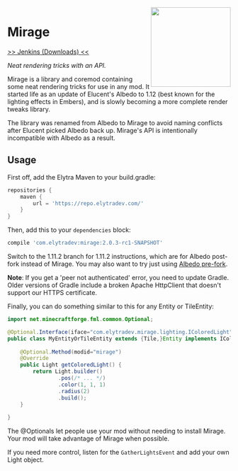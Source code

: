 <img src="https://raw.githubusercontent.com/elytra/Mirage/1.12/doc/logo.png" align="right" width="180px"/>

# Mirage

[>> Jenkins (Downloads) <<](https://ci.elytradev.com/job/elytra/job/Mirage/)

*Neat rendering tricks with an API.*

Mirage is a library and coremod containing some neat rendering tricks for use in
any mod. It started life as an update of Elucent's Albedo to 1.12 (best known for
the lighting effects in Embers), and is slowly becoming a more complete render
tweaks library.

The library was renamed from Albedo to Mirage to avoid naming conflicts after
Elucent picked Albedo back up. Mirage's API is intentionally incompatible with
Albedo as a result.

## Usage

First off, add the Elytra Maven to your build.gradle:

```gradle
repositories {
	maven {
		url = 'https://repo.elytradev.com/'
	}
}
```

Then, add this to your `dependencies` block:

```gradle
compile 'com.elytradev:mirage:2.0.3-rc1-SNAPSHOT'
```

Switch to the 1.11.2 branch for 1.11.2 instructions, which are for Albedo
post-fork instead of Mirage. You may also want to try just using
[Albedo pre-fork](https://github.com/elucent/Albedo).

**Note**: If you get a 'peer not authenticated' error, you need to update
Gradle. Older versions of Gradle include a broken Apache HttpClient that doesn't
support our HTTPS certificate.

Finally, you can do something similar to this for any Entity or TileEntity:

```java
import net.minecraftforge.fml.common.Optional;

@Optional.Interface(iface="com.elytradev.mirage.lighting.IColoredLight", modid="mirage")
public class MyEntityOrTileEntity extends {Tile,}Entity implements IColoredLight {
	
	@Optional.Method(modid="mirage")
	@Override
	public Light getColoredLight() {
		return Light.builder()
				.pos(/* ... */)
				.color(1, 1, 1)
				.radius(2)
				.build();
	}
	
}

```

The @Optionals let people use your mod without needing to install Mirage.
Your mod will take advantage of Mirage when possible.

If you need more control, listen for the `GatherLightsEvent` and add your own
Light object.
